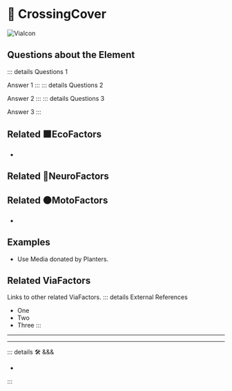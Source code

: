 
# 🔻 <via>CrossingCover</via>

![ViaIcon](/Via/Via_Icon.png)



## Questions about the Element

::: details Questions 1

Answer 1
:::
::: details Questions 2

Answer 2
:::
::: details Questions 3

Answer 3
:::





## Related 🟩<eko>EcoFactors</eko>

-

## Related 💜<psike>NeuroFactors</psike>

## Related 🟠<move>MotoFactors</move>

-

## Examples

- Use Media donated by Planters.

## Related <via>ViaFactors</via>

Links to other related ViaFactors.
::: details External References

- One
- Two
- Three
:::

---

<!-- =================================================== -->
<!-- =================================================== -->
<!-- =================================================== -->
<!-- =================================================== -->
<!-- =================================================== -->
---

<!-- =================================================== -->
<!-- =================================================== -->
<!-- =================================================== -->
<!-- =================================================== -->
<!-- =================================================== -->
::: details 🛠 <dev>&&&</dev>

-

:::
